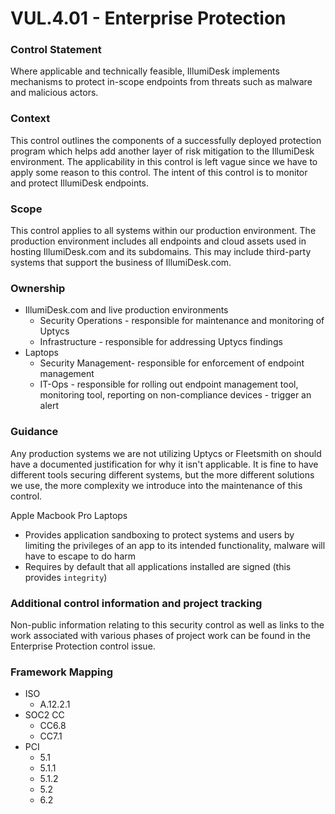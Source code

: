 # VUL.4.01 - Enterprise Protection



### Control Statement

Where applicable and technically feasible, IllumiDesk implements mechanisms to protect in-scope endpoints from threats such as malware and malicious actors.

###  Context

This control outlines the components of a successfully deployed protection program which helps add another layer of risk mitigation to the IllumiDesk environment. The applicability in this control is left vague since we have to apply some reason to this control. The intent of this control is to monitor and protect IllumiDesk endpoints.

###  Scope

This control applies to all systems within our production environment. The production environment includes all endpoints and cloud assets used in hosting IllumiDesk.com and its subdomains. This may include third-party systems that support the business of IllumiDesk.com.

###  Ownership

* IllumiDesk.com and live production environments
  * Security Operations - responsible for maintenance and monitoring of Uptycs
  * Infrastructure - responsible for addressing Uptycs findings
* Laptops
  * Security Management- responsible for enforcement of endpoint management
  * IT-Ops - responsible for rolling out endpoint management tool, monitoring tool, reporting on non-compliance devices - trigger an alert

###  Guidance

Any production systems we are not utilizing Uptycs or Fleetsmith on should have a documented justification for why it isn't applicable. It is fine to have different tools securing different systems, but the more different solutions we use, the more complexity we introduce into the maintenance of this control.

Apple Macbook Pro Laptops

* Provides application sandboxing to protect systems and users by limiting the privileges of an app to its intended functionality, malware will have to escape to do harm
* Requires by default that all applications installed are signed \(this provides `integrity`\)

###  Additional control information and project tracking

Non-public information relating to this security control as well as links to the work associated with various phases of project work can be found in the Enterprise Protection control issue.

###  Framework Mapping

* ISO
  * A.12.2.1
* SOC2 CC
  * CC6.8
  * CC7.1
* PCI
  * 5.1
  * 5.1.1
  * 5.1.2
  * 5.2
  * 6.2

